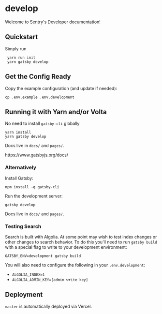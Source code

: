 # develop

Welcome to Sentry's Developer documentation!

## Quickstart

Simply run 

```shell
 yarn run init
 yarn gatsby develop
```

## Get the Config Ready

Copy the example configuration (and update if needed):

```shell
cp .env.example .env.development
```

## Running it with Yarn and/or Volta

No need to install `gatsby-cli` globally

```shell
yarn install
yarn gatsby develop
```

Docs live in `docs/` and `pages/`.

https://www.gatsbyjs.org/docs/

### Alternatively

Install Gatsby:

```shell
npm install -g gatsby-cli
```

Run the development server:

```shell
gatsby develop
```

Docs live in `docs/` and `pages/`.

### Testing Search

Search is built with Algolia. At some point may wish to test index changes or other changes to search behavior. To do this you'll need to run `gatsby build` with a special flag to write to your development environment:

```
GATSBY_ENV=development gatsby build
```

You will also need to configure the following in your `.env.development`:

- `ALGOLIA_INDEX=1`
- `ALGOLIA_ADMIN_KEY=[admin write key]`

## Deployment

`master` is automatically deployed via Vercel.
